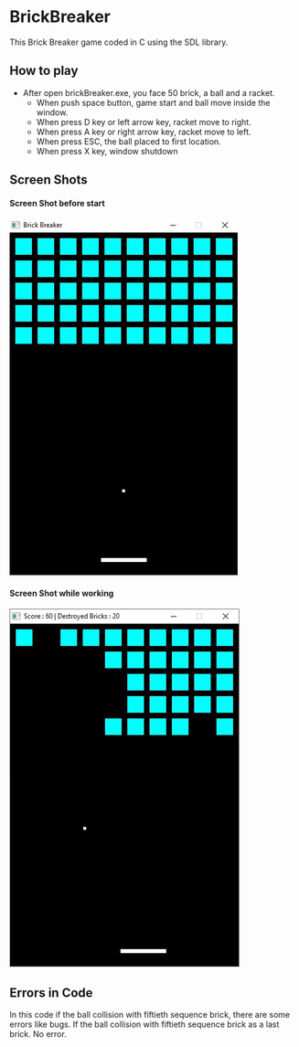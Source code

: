 # BrickBreaker

This Brick Breaker game coded in C using the SDL library.

## How to play

- After open brickBreaker.exe, you face 50 brick, a ball and a racket.
  - When push space button, game start and ball move inside the window.
  - When press D key or left arrow key, racket move to right.
  - When press A key or right arrow key, racket move to left. 
  - When press ESC, the ball placed to first location.
  - When press X key, window shutdown

## Screen Shots
  <h4>Screen Shot before start</h4>
<img src="image/BrickBreaker1.JPG" style="text-align: center">
  
  <h4>Screen Shot while working</h4>
<img src="image/BrickBreaker2.JPG" style="text-align: center">


## Errors in Code

In this code if the ball collision with fiftieth sequence brick, there are some errors like bugs.
If the ball collision with fiftieth sequence brick as a last brick. No error.
